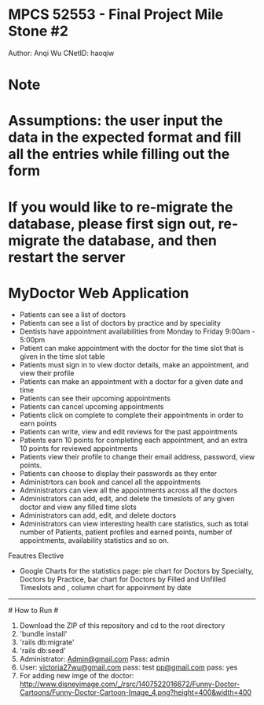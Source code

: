 # MPCS 52553 - Final Project Mile Stone #2
Author: Anqi Wu
CNetID: haoqiw

# Note #

# Assumptions: the user input the data in the expected format and fill all the entries while filling out the form
# If you would like to re-migrate the database, please first sign out, re-migrate the database, and then restart the server

# MyDoctor Web Application #
* Patients can see a list of doctors 
* Patients can see a list of doctors by practice and by speciality
* Dentists have appointment availabilities from Monday to Friday 9:00am - 5:00pm
* Patient can make appointment with the doctor for the time slot that is given in the time slot table
* Patients must sign in to view doctor details, make an appointment, and view their profile
* Patients can make an appointment with a doctor for a given date and time
* Patients can see their upcoming appointments
* Patients can cancel upcoming appointments
* Patients click on complete to complete their appointments in order to earn points
* Patients can write, view and edit reviews for the past appointments
* Patients earn 10 points for completing each appointment, and an extra 10 points for reviewed appointments
* Patients view their profile to change their email address, password, view points.
* Patients can choose to display their passwords as they enter
* Administrtors can book and cancel all the appointments
* Administrators can view all the appointments across all the doctors
* Administrators can add, edit, and delete the timeslots of any given doctor and view any filled time slots
* Administrators can add, edit, and delete doctors
* Administrators can view interesting health care statistics, such as total number of Patients, patient profiles and earned points, number of appointments, availability statistics and so on.

Feautres Elective
* Google Charts for the statistics page: pie chart for Doctors by Specialty, Doctors by Practice, bar chart for Doctors by Filled and Unfilled Timeslots and , column chart for appoinment by date

<hr>
# How to Run #

1. Download the ZIP of this repository and cd to the root directory
2. 'bundle install'
3. 'rails db:migrate'
4. 'rails db:seed'
5. Administrator: Admin@gmail.com Pass: admin
6. User: victoria27wu@gmail.com pass: test
	pp@gmail.com pass: yes
7. For adding new imge of the doctor: http://www.disneyimage.com/_/rsrc/1407522016672/Funny-Doctor-Cartoons/Funny-Doctor-Cartoon-Image_4.png?height=400&width=400


